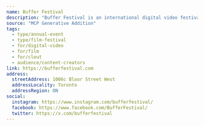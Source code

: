 ```yaml
---
name: Buffer Festival
description: "Buffer Festival is an international digital video festival, held annually in Toronto, Ontario."
source: "MCP Generative Addition"
tags:
  - type/annual-event
  - type/film-festival
  - for/digital-video
  - for/film
  - for/clout
  - audience/content-creators
link: https://bufferfestival.com
address:
  streetAddress: 1006c Bloor Street West
  addressLocality: Toronto
  addressRegion: ON
social:
  instagram: https://www.instagram.com/bufferfestival/
  facebook: https://www.facebook.com/BufferFestival/
  twitter: https://x.com/bufferfestival
---
```

